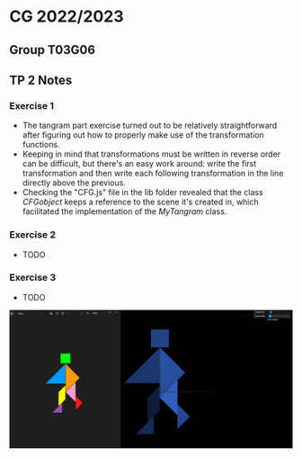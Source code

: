 # CG 2022/2023

## Group T03G06

## TP 2 Notes

### Exercise 1
- The tangram part exercise turned out to be relatively straightforward after figuring out how to properly make use of the transformation functions.
- Keeping in mind that transformations must be written in reverse order can be difficult, but there's an easy work around: write the first transformation and then write each following transformation in the line directly above the previous.
- Checking the "CFG.js" file in the lib folder revealed that the class *CFGobject* keeps a reference to the scene it's created in, which facilitated the implementation of the *MyTangram* class.

### Exercise 2
- TODO

### Exercise 3
- TODO

![Screenshot 1](screenshots/cg-t03g06-tp2-1.png)
